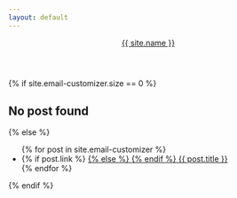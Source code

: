 ```yaml
---
layout: default
---
```


<header class="header">
  <div class="header-title">
    <a href="{{ site.url }}{{ site.baseurl }}">{{ site.name }}</a>
  </div>
  <!--
  <nav class="header-nav">
    {% for nav in site.nav %}
    {% if nav.url contains 'http://' or nav.url contains 'https://' %}
    <a href="{{ nav.url }}">{{ nav.name }}</a>
    {% else %}
    <a href="{{ nav.url | prepend: site.baseurl }}">{{ nav.name }}</a>
    {% endif %}
    {% endfor %}
  </nav> -->
</header>

<div class="list">
  {% if site.email-customizer.size == 0 %}
    <h2>No post found</h2>
  {% else %}
  <ul>
  {% for post in site.email-customizer %}
  <li>
      {% if post.link %}
      <a href="{{ post.link }}">
      {% else %}
      <a href="{{ post.url | prepend: site.baseurl }}">
      {% endif %}
          {{ post.title }}
      </a>
   </li>   
  {% endfor %}
  </ul>
  {% endif %}
</div>
